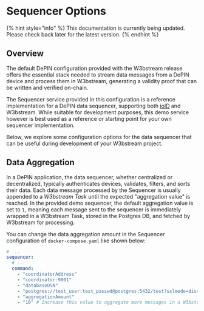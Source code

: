# Sequencer Options

{% hint style="info" %}
This documentation is currently being updated. Please check back later for the latest version.
{% endhint %}

## Overview

The default DePIN configuration provided with the W3bstream release offers the essential stack needed to stream data messages from a DePIN device and process them in W3bstream, generating a validity proof that can be written and verified on-chain.

The Sequencer service provided in this configuration is a reference implementation for a DePIN data sequencer, supporting both [ioID](../../../../builders/reference-docs/ioctl-client/ioid-identities.md) and W3bstream. While suitable for development purposes, this demo service however is best used as a reference or starting point for your own sequencer implementation.

Below, we explore some configuration options for the data sequencer that can be useful during development of your W3bstream project.

## **Data Aggregation**

In a DePIN application, the data sequencer, whether centralized or decentralized, typically authenticates devices, validates, filters, and sorts their data. Each data message processed by the Sequencer is usually appended to a _W3bstream Task_ until the expected "aggregation value" is reached. In the provided demo sequencer, the default aggregation value is set to `1`, meaning each message sent to the sequencer is immediately wrapped in a W3bstream Task, stored in the Postgres DB, and fetched by W3bstream for processing.

You can change the data aggregation amount in the Sequencer configuration of `docker-compose.yaml` like shown below:

```yaml
# ...
sequencer:
  # ...
  command: 
    - "coordinatorAddress"
    - "coordinator:9001"
    - "databaseDSN"
    - "postgres://test_user:test_passwd@postgres:5432/test?sslmode=disable"
    - "aggregationAmount"
    - "10" # Increase this value to aggregate more messages in a W3bstream Task
```
